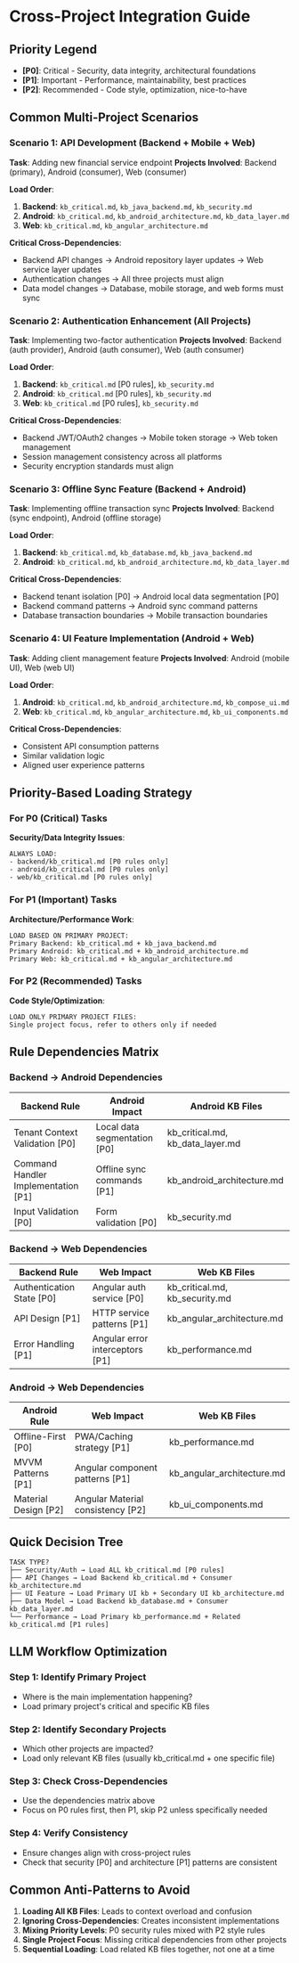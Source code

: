 # Cross-Project Integration Guide

## Priority Legend
- **[P0]**: Critical - Security, data integrity, architectural foundations
- **[P1]**: Important - Performance, maintainability, best practices
- **[P2]**: Recommended - Code style, optimization, nice-to-have

## Common Multi-Project Scenarios

### **Scenario 1: API Development (Backend + Mobile + Web)**
**Task**: Adding new financial service endpoint
**Projects Involved**: Backend (primary), Android (consumer), Web (consumer)

**Load Order**:
1. **Backend**: `kb_critical.md`, `kb_java_backend.md`, `kb_security.md`
2. **Android**: `kb_critical.md`, `kb_android_architecture.md`, `kb_data_layer.md`
3. **Web**: `kb_critical.md`, `kb_angular_architecture.md`

**Critical Cross-Dependencies**:
- Backend API changes → Android repository layer updates → Web service layer updates
- Authentication changes → All three projects must align
- Data model changes → Database, mobile storage, and web forms must sync

### **Scenario 2: Authentication Enhancement (All Projects)**
**Task**: Implementing two-factor authentication
**Projects Involved**: Backend (auth provider), Android (auth consumer), Web (auth consumer)

**Load Order**:
1. **Backend**: `kb_critical.md` [P0 rules], `kb_security.md`
2. **Android**: `kb_critical.md` [P0 rules], `kb_security.md`
3. **Web**: `kb_critical.md` [P0 rules], `kb_security.md`

**Critical Cross-Dependencies**:
- Backend JWT/OAuth2 changes → Mobile token storage → Web token management
- Session management consistency across all platforms
- Security encryption standards must align

### **Scenario 3: Offline Sync Feature (Backend + Android)**
**Task**: Implementing offline transaction sync
**Projects Involved**: Backend (sync endpoint), Android (offline storage)

**Load Order**:
1. **Backend**: `kb_critical.md`, `kb_database.md`, `kb_java_backend.md`
2. **Android**: `kb_critical.md`, `kb_android_architecture.md`, `kb_data_layer.md`

**Critical Cross-Dependencies**:
- Backend tenant isolation [P0] → Android local data segmentation [P0]
- Backend command patterns → Android sync command patterns
- Database transaction boundaries → Mobile transaction boundaries

### **Scenario 4: UI Feature Implementation (Android + Web)**
**Task**: Adding client management feature
**Projects Involved**: Android (mobile UI), Web (web UI)

**Load Order**:
1. **Android**: `kb_critical.md`, `kb_android_architecture.md`, `kb_compose_ui.md`
2. **Web**: `kb_critical.md`, `kb_angular_architecture.md`, `kb_ui_components.md`

**Critical Cross-Dependencies**:
- Consistent API consumption patterns
- Similar validation logic
- Aligned user experience patterns

## Priority-Based Loading Strategy

### **For P0 (Critical) Tasks**
**Security/Data Integrity Issues**:
```
ALWAYS LOAD:
- backend/kb_critical.md [P0 rules only]
- android/kb_critical.md [P0 rules only]
- web/kb_critical.md [P0 rules only]
```

### **For P1 (Important) Tasks**
**Architecture/Performance Work**:
```
LOAD BASED ON PRIMARY PROJECT:
Primary Backend: kb_critical.md + kb_java_backend.md
Primary Android: kb_critical.md + kb_android_architecture.md
Primary Web: kb_critical.md + kb_angular_architecture.md
```

### **For P2 (Recommended) Tasks**
**Code Style/Optimization**:
```
LOAD ONLY PRIMARY PROJECT FILES:
Single project focus, refer to others only if needed
```

## Rule Dependencies Matrix

### **Backend → Android Dependencies**
| Backend Rule | Android Impact | Android KB Files |
|--------------|----------------|------------------|
| Tenant Context Validation [P0] | Local data segmentation [P0] | kb_critical.md, kb_data_layer.md |
| Command Handler Implementation [P1] | Offline sync commands [P1] | kb_android_architecture.md |
| Input Validation [P0] | Form validation [P0] | kb_security.md |

### **Backend → Web Dependencies**
| Backend Rule | Web Impact | Web KB Files |
|--------------|------------|--------------|
| Authentication State [P0] | Angular auth service [P0] | kb_critical.md, kb_security.md |
| API Design [P1] | HTTP service patterns [P1] | kb_angular_architecture.md |
| Error Handling [P1] | Angular error interceptors [P1] | kb_performance.md |

### **Android → Web Dependencies**
| Android Rule | Web Impact | Web KB Files |
|--------------|------------|--------------|
| Offline-First [P0] | PWA/Caching strategy [P1] | kb_performance.md |
| MVVM Patterns [P1] | Angular component patterns [P1] | kb_angular_architecture.md |
| Material Design [P2] | Angular Material consistency [P2] | kb_ui_components.md |

## Quick Decision Tree

```
TASK TYPE?
├── Security/Auth → Load ALL kb_critical.md [P0 rules]
├── API Changes → Load Backend kb_critical.md + Consumer kb_architecture.md
├── UI Feature → Load Primary UI kb + Secondary UI kb_architecture.md
├── Data Model → Load Backend kb_database.md + Consumer kb_data_layer.md
└── Performance → Load Primary kb_performance.md + Related kb_critical.md [P1 rules]
```

## LLM Workflow Optimization

### **Step 1: Identify Primary Project**
- Where is the main implementation happening?
- Load primary project's critical and specific KB files

### **Step 2: Identify Secondary Projects**
- Which other projects are impacted?
- Load only relevant KB files (usually kb_critical.md + one specific file)

### **Step 3: Check Cross-Dependencies**
- Use the dependencies matrix above
- Focus on P0 rules first, then P1, skip P2 unless specifically needed

### **Step 4: Verify Consistency**
- Ensure changes align with cross-project rules
- Check that security [P0] and architecture [P1] patterns are consistent

## Common Anti-Patterns to Avoid

1. **Loading All KB Files**: Leads to context overload and confusion
2. **Ignoring Cross-Dependencies**: Creates inconsistent implementations
3. **Mixing Priority Levels**: P0 security rules mixed with P2 style rules
4. **Single Project Focus**: Missing critical dependencies from other projects
5. **Sequential Loading**: Load related KB files together, not one at a time
